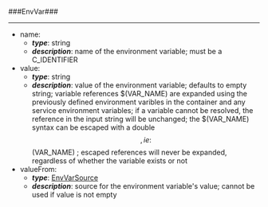 ###EnvVar###

---
* name: 
  * **_type_**: string
  * **_description_**: name of the environment variable; must be a C_IDENTIFIER
* value: 
  * **_type_**: string
  * **_description_**: value of the environment variable; defaults to empty string; variable references $(VAR_NAME) are expanded using the previously defined environment varibles in the container and any service environment variables; if a variable cannot be resolved, the reference in the input string will be unchanged; the $(VAR_NAME) syntax can be escaped with a double $$, ie: $$(VAR_NAME) ; escaped references will never be expanded, regardless of whether the variable exists or not
* valueFrom: 
  * **_type_**: [EnvVarSource](EnvVarSource.md)
  * **_description_**: source for the environment variable's value; cannot be used if value is not empty
